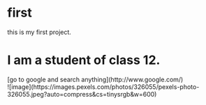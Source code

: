 # first
this is my first project.<br>
<h1>I am a student of class 12.</h1>
[go to google and search anything](http://www.google.com/)
<br>
![image](https://images.pexels.com/photos/326055/pexels-photo-326055.jpeg?auto=compress&cs=tinysrgb&w=600)
